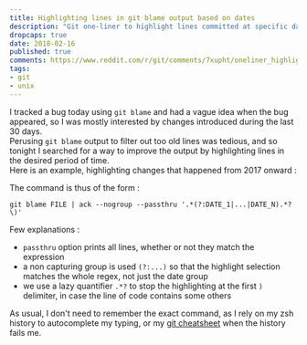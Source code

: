 ```yaml
---
title: Highlighting lines in git blame output based on dates
description: "Git one-liner to highlight lines committed at specific date(s) using an ack regex"
dropcaps: true
date: 2018-02-16
published: true
comments: https://www.reddit.com/r/git/comments/7xupht/oneliner_highlight_lines_in_git_blame_output
tags:
- git
- unix
---
```


I tracked a bug today using `git blame` and had a vague idea when the bug appeared, so I was mostly
interested by changes introduced during the last 30 days.  
Perusing `git blame` output to filter out too old lines was tedious, and so tonight I searched for 
a way to improve the output by highlighting lines in the desired period of time.  
Here is an example, highlighting changes that happened from 2017 onward :

<script src="https://asciinema.org/a/163256.js" id="asciicast-163256" async></script>

The command is thus of the form : 

~~~ shell
git blame FILE | ack --nogroup --passthru '.*(?:DATE_1|...|DATE_N).*?\)'
~~~

Few explanations :
- `passthru` option prints all lines, whether or not they match the expression
- a non capturing group is used `(?:...)` so that the highlight selection matches the whole regex, not just the date group
- we use a lazy quantifier `.*?` to stop the highlighting at the first `)` delimiter, in case the line of code contains some others

As usual, I don't need to remember the exact command, as I rely on my zsh history to autocomplete my typing, or my [git cheatsheet](https://raw.githubusercontent.com/Kraymer/F-dotfiles/master/cheat/.cheat/git) when the history fails me.
